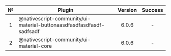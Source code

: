 № | Plugin | Version | Success
 :---: | --- | :---: | :---:
1 | @nativescript-community/ui-material-buttonaasdfasdfasdfasdf-sadfsadf  | 6.0.6 | -
2 | @nativescript-community/ui-material-core | 6.0.6 | -


